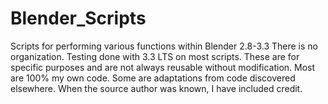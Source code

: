 # Blender_Scripts
Scripts for performing  various functions within Blender 2.8-3.3
There is no organization. Testing done with 3.3 LTS on most scripts.
These are for specific purposes and are not always reusable without modification.
Most are 100% my own code. Some are adaptations from code discovered elsewhere. When the source author was known, I have included credit.
